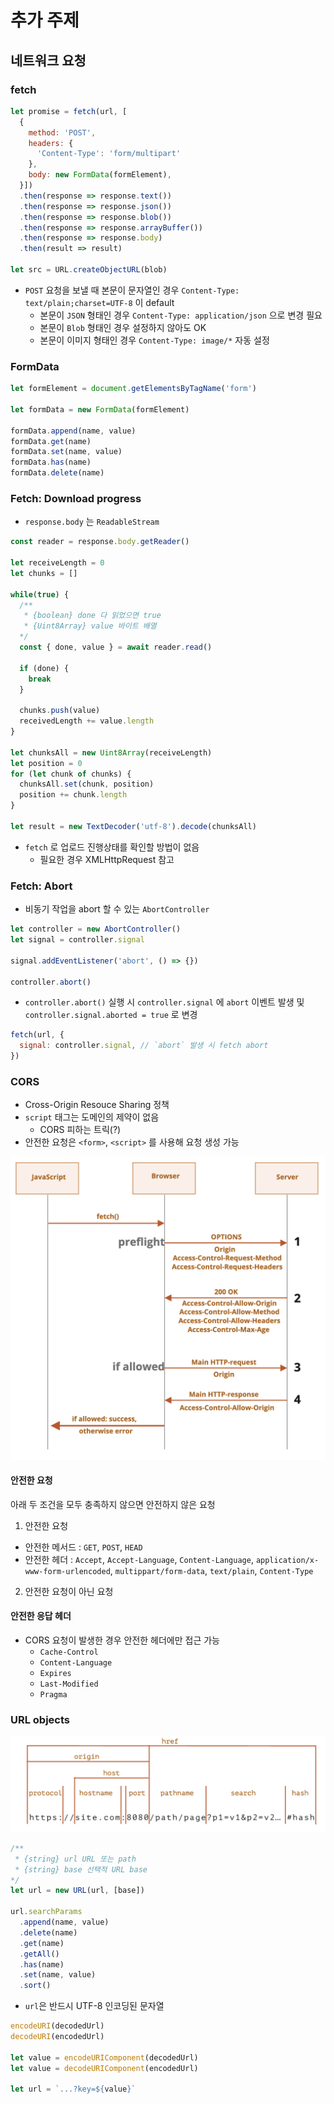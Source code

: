 # 추가 주제

## 네트워크 요청

### fetch

```javascript
let promise = fetch(url, [
  {
    method: 'POST',
    headers: {
      'Content-Type': 'form/multipart'
    },
    body: new FormData(formElement),
  }])
  .then(response => response.text())
  .then(response => response.json())
  .then(response => response.blob())
  .then(response => response.arrayBuffer())
  .then(response => response.body)
  .then(result => result)

let src = URL.createObjectURL(blob)
```

- `POST` 요청을 보낼 때 본문이 문자열인 경우 `Content-Type: text/plain;charset=UTF-8` 이 default
  - 본문이 `JSON` 형태인 경우 `Content-Type: application/json` 으로 변경 필요
  - 본문이 `Blob` 형태인 경우 설정하지 않아도 OK
  - 본문이 이미지 형태인 경우 `Content-Type: image/*` 자동 설정

### FormData

```javascript
let formElement = document.getElementsByTagName('form')

let formData = new FormData(formElement)

formData.append(name, value)
formData.get(name)
formData.set(name, value)
formData.has(name)
formData.delete(name)
```

### Fetch: Download progress

- `response.body` 는 `ReadableStream`
```javascript
const reader = response.body.getReader()

let receiveLength = 0
let chunks = []

while(true) {
  /**
   * {boolean} done 다 읽었으면 true
   * {Uint8Array} value 바이트 배열
  */
  const { done, value } = await reader.read()

  if (done) {
    break
  }

  chunks.push(value)
  receivedLength += value.length
}

let chunksAll = new Uint8Array(receiveLength)
let position = 0
for (let chunk of chunks) {
  chunksAll.set(chunk, position)
  position += chunk.length
}

let result = new TextDecoder('utf-8').decode(chunksAll)
```
- `fetch` 로 업로드 진행상태를 확인할 방법이 없음
  - 필요한 경우 XMLHttpRequest 참고

### Fetch: Abort

- 비동기 작업을 abort 할 수 있는 `AbortController`
```javascript
let controller = new AbortController()
let signal = controller.signal

signal.addEventListener('abort', () => {})

controller.abort()
```
- `controller.abort()` 실행 시 `controller.signal` 에 `abort` 이벤트 발생 및 `controller.signal.aborted = true` 로 변경
```javascript
fetch(url, {
  signal: controller.signal, // `abort` 발생 시 fetch abort
})
```

### CORS

- Cross-Origin Resouce Sharing 정책
- `script` 태그는 도메인의 제약이 없음
  - CORS 피하는 트릭(?)
- 안전한 요청은 `<form>`, `<script>` 를 사용해 요청 생성 가능

![](../assets/cors.png)

#### 안전한 요청

아래 두 조건을 모두 충족하지 않으면 안전하지 않은 요청

1. 안전한 요청
  - 안전한 메서드 : `GET`, `POST`, `HEAD`
  - 안전한 헤더 : `Accept`, `Accept-Language`, `Content-Language`, `application/x-www-form-urlencoded`, `multippart/form-data`, `text/plain`, `Content-Type`
2. 안전한 요청이 아닌 요청

#### 안전한 응답 헤더

- CORS 요청이 발생한 경우 안전한 헤더에만 접근 가능
  - `Cache-Control`
  - `Content-Language`
  - `Expires`
  - `Last-Modified`
  - `Pragma`


### URL objects

![](../assets/url.png)

```javascript
/**
 * {string} url URL 또는 path
 * {string} base 선택적 URL base
*/
let url = new URL(url, [base])

url.searchParams
  .append(name, value)
  .delete(name)
  .get(name)
  .getAll()
  .has(name)
  .set(name, value)
  .sort()
```

- `url`은 반드시 UTF-8 인코딩된 문자열
```javascript
encodeURI(decodedUrl)
decodeURI(encodedUrl)

let value = encodeURIComponent(decodedUrl)
let value = decodeURIComponent(encodedUrl)

let url = `...?key=${value}`
```

